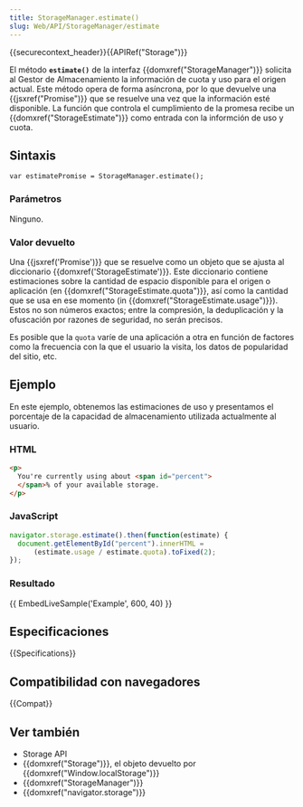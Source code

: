 ```yaml
---
title: StorageManager.estimate()
slug: Web/API/StorageManager/estimate
---
```


{{securecontext_header}}{{APIRef("Storage")}}

El método **`estimate()`** de la interfaz {{domxref("StorageManager")}} solicita al Gestor de Almacenamiento la información de cuota y uso para el origen actual. Este método opera de forma asíncrona, por lo que devuelve una {{jsxref("Promise")}} que se resuelve una vez que la información esté disponible. La función que controla el cumplimiento de la promesa recibe un {{domxref("StorageEstimate")}} como entrada con la informción de uso y cuota.

## Sintaxis

```
var estimatePromise = StorageManager.estimate();
```

### Parámetros

Ninguno.

### Valor devuelto

Una {{jsxref('Promise')}} que se resuelve como un objeto que se ajusta al diccionario {{domxref('StorageEstimate')}}. Este diccionario contiene estimaciones sobre la cantidad de espacio disponible para el origen o aplicación (en {{domxref("StorageEstimate.quota")}}, así como la cantidad que se usa en ese momento (in {{domxref("StorageEstimate.usage")}}). Estos no son números exactos; entre la compresión, la deduplicación y la ofuscación por razones de seguridad, no serán precisos.

Es posible que la `quota` varíe de una aplicación a otra en función de factores como la frecuencia con la que el usuario la visita, los datos de popularidad del sitio, etc.

## Ejemplo

En este ejemplo, obtenemos las estimaciones de uso y presentamos el porcentaje de la capacidad de almacenamiento utilizada actualmente al usuario.

### HTML

```html
<p>
  You're currently using about <span id="percent">
  </span>% of your available storage.
</p>
```

### JavaScript

```js
navigator.storage.estimate().then(function(estimate) {
  document.getElementById("percent").innerHTML =
      (estimate.usage / estimate.quota).toFixed(2);
});
```

### Resultado

{{ EmbedLiveSample('Example', 600, 40) }}

## Especificaciones

{{Specifications}}

## Compatibilidad con navegadores

{{Compat}}

## Ver también

- Storage API
- {{domxref("Storage")}}, el objeto devuelto por {{domxref("Window.localStorage")}}
- {{domxref("StorageManager")}}
- {{domxref("navigator.storage")}}
